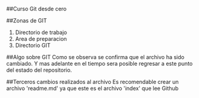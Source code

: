 ##Curso Git desde cero

##Zonas de GIT
1. Directorio de trabajo
2. Area de preparacion
3. Directorio GIT

##Algo sobre GIT
Como se observa se confirma que el archivo ha sido cambiado. Y mas adelante en el tiempo
sera posible regresar a este punto del estado del repositorio.

##Terceros cambios realizados al archivo
Es recomendable crear un archivo 'readme.md' ya que este es el archivo 'index' que lee
Github